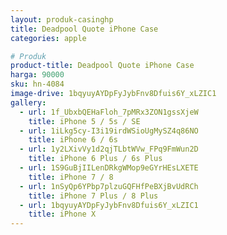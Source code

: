 ```yaml
---
layout: produk-casinghp
title: Deadpool Quote iPhone Case
categories: apple

# Produk
product-title: Deadpool Quote iPhone Case
harga: 90000
sku: hn-4084
image-drive: 1bqyuyAYDpFyJybFnv8Dfuis6Y_xLZIC1
gallery:
  - url: 1f_UbxbQEHaFloh_7pMRx3ZON1gssXjeW
    title: iPhone 5 / 5s / SE
  - url: 1iLkg5cy-I3i19irdWSioUgMySZ4q86NO
    title: iPhone 6 / 6s
  - url: 1y2LXivVy1d2qjTLbtWVw_FPq9FmWun2D
    title: iPhone 6 Plus / 6s Plus
  - url: 1S9GuBjIILenDRkgWMop9eGYrHEsLXETE
    title: iPhone 7 / 8
  - url: 1nSyQp6YPbp7plzuGQFHfPeBXjBvUdRCh
    title: iPhone 7 Plus / 8 Plus
  - url: 1bqyuyAYDpFyJybFnv8Dfuis6Y_xLZIC1
    title: iPhone X
---
```

